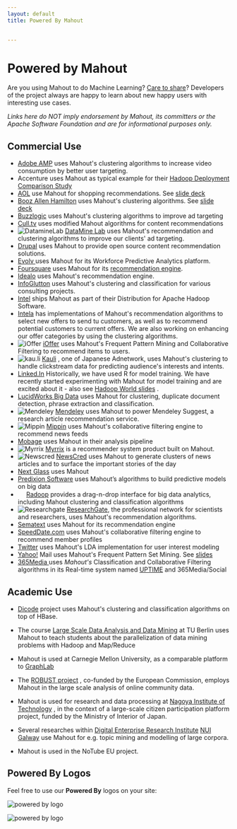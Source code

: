 ```yaml
---
layout: default
title: Powered By Mahout

    
---
```


# Powered by Mahout

Are you using Mahout to do Machine Learning? <a href="https://mahout.apache.org/general/mailing-lists,-irc-and-archives.html">Care to share</a>? Developers of the project always are happy to learn about new happy users with interesting use cases.

*Links here do NOT imply
endorsement by Mahout, its committers or the Apache Software Foundation and
are for informational purposes only.*

<a name="PoweredByMahout-CommercialUse"></a>
## Commercial Use

* <a href="http://nosql.mypopescu.com/post/2082712431/hbase-and-hadoop-at-adobe">Adobe AMP</a> uses Mahout's clustering algorithms to increase video
consumption by better user targeting. 
* Accenture uses Mahout as typical example for their [Hadoop Deployment Comparison Study](http://www.accenture.com/SiteCollectionDocuments/PDF/Accenture-Hadoop-Deployment-Comparison-Study.pdf)
* [AOL](http://www.aol.com)
 use Mahout for shopping recommendations. See [slide deck](http://www.slideshare.net/kryton/the-data-layer)
* [Booz Allen Hamilton](http://www.boozallen.com/)
 uses Mahout's clustering algorithms. See [slide deck](http://www.slideshare.net/ydn/3-biometric-hadoopsummit2010)
* [Buzzlogic](http://www.buzzlogic.com)
 uses Mahout's clustering algorithms to improve ad targeting
* [Cull.tv](http://cull.tv/)
 uses modified Mahout algorithms for content recommendations
* ![DatamineLab](http://cdn.dataminelab.com/favicon.ico) [DataMine Lab](http://dataminelab.com)
 uses Mahout's recommendation and clustering algorithms to improve our
clients' ad targeting.
* [Drupal](http://drupal.org/project/recommender)
 uses Mahout to provide open source content recommendation solutions.
* [Evolv ](http://www.evolvondemand.com)
 uses Mahout for its Workforce Predictive Analytics platform.
* [Foursquare](http://www.foursquare.com)
 uses Mahout for its [recommendation engine](http://engineering.foursquare.com/2011/03/22/building-a-recommendation-engine-foursquare-style/).
* [Idealo](http://www.idealo.de)
 uses Mahout's recommendation engine.
* [InfoGlutton](http://www.infoglutton.com)
 uses Mahout's clustering and classification for various consulting
projects.
* [Intel](http://mark.chmarny.com/2013/07/thinking-big-about-data-at-intel.html)
 ships Mahout as part of their Distribution for Apache Hadoop Software.
* [Intela](http://www.intela.com/)
 has implementations of Mahout's recommendation algorithms to select new
offers to send tu customers, as well as to recommend potential customers to
current offers. We are also working on enhancing our offer categories by
using the clustering algorithms.
* ![iOffer](http://ioffer.com/favicon.ico) [iOffer](http://www.ioffer.com)
 uses Mahout's Frequent Pattern Mining and Collaborative Filtering to
recommend items to users.
* ![kau.li](http://kau.li/favicon.ico) [Kauli](http://kau.li/en)
, one of Japanese Adnetwork, uses Mahout's clustering to handle clickstream
data for predicting audience's interests and intents.
* [Linked.In](http://linkedin.com)
 Historically, we have used R for model training. We have recently started
experimenting with Mahout for model training and are excited about it - also see
 <a href="https://www.quora.com/LinkedIn-Recommendations/How-does-LinkedIns-recommendation-system-work?srid=XoeG&share=1">Hadoop World slides</a>
.
* [LucidWorks Big Data](http://www.lucidworks.com/products/lucidworks-big-data)
 uses Mahout for clustering, duplicate document detection, phrase
extraction and classification.
* ![Mendeley](http://mendeley.com/favicon.ico) [Mendeley](http://mendeley.com)
 uses Mahout to power Mendeley Suggest, a research article recommendation
service.
* ![Mippin](http://mippin.com/web/favicon.ico) [Mippin](http://mippin.com)
 uses Mahout's collaborative filtering engine to recommend news feeds
* [Mobage](http://www.slideshare.net/hamadakoichi/mobage-prmu-2011-mahout-hadoop)
 uses Mahout in their analysis pipeline
* ![Myrrix](http://myrrix.com/wp-content/uploads/2012/03/favicon.ico) [Myrrix](http://myrrix.com)
 is a recommender system product built on Mahout.
* ![Newscred](http://www.newscred.com/static/img/website/favicon.ico) [NewsCred](http://platform.newscred.com)
 uses Mahout to generate clusters of news articles and to surface the
important stories of the day
* [Next Glass](http://nextglass.co/)
 uses Mahout
* [Predixion Software](http://predixionsoftware.com/)
 uses Mahout’s algorithms to build predictive models on big data
* <img src="http://www.radoop.eu/wp-content/uploads/favicon.png" width=15> [Radoop](http://radoop.eu)
 provides a drag-n-drop interface for big data analytics, including Mahout
clustering and classification algorithms
* ![Researchgate](https://www.researchgate.net/favicon.ico) [ResearchGate](http://www.researchgate.net/), the professional network for scientists and researchers, uses Mahout's
recommendation algorithms.
* [Sematext](http://www.sematext.com/)
 uses Mahout for its recommendation engine
* [SpeedDate.com](http://www.speeddate.com)
 uses Mahout's collaborative filtering engine to recommend member profiles
* [Twitter](http://twitter.com)
 uses Mahout's LDA implementation for user interest modeling
* [Yahoo\!](http://www.yahoo.com)
 Mail uses Mahout's Frequent Pattern Set Mining.  See [slides](http://www.slideshare.net/hadoopusergroup/mail-antispam)
* [365Media ](http://365media.com/)
 uses *Mahout's* Classification and Collaborative Filtering algorithms in
its Real-time system named [UPTIME](http://uptime.365media.com/)
 and 365Media/Social

<a name="PoweredByMahout-AcademicUse"></a>
## Academic Use

* [Dicode](https://www.dicode-project.eu/)
 project uses Mahout's clustering and classification algorithms on top of
HBase.
* The course [Large Scale Data Analysis and Data Mining](http://www.dima.tu-berlin.de/menue/teaching/masterstudium/aim-3/)
 at TU Berlin uses Mahout to teach students about the parallelization of data
mining problems with Hadoop and Map/Reduce
* Mahout is used at Carnegie Mellon University, as a comparable platform to [GraphLab](http://www.graphlab.ml.cmu.edu/)

* The [ROBUST project](http://www.robust-project.eu/)
, co-funded by the European Commission, employs Mahout in the large scale
analysis of online community data.
* Mahout is used for research and data processing at [Nagoya Institute of Technology](http://www.nitech.ac.jp/eng/schools/grad/cse.html)
, in the context of a large-scale citizen participation platform project,
funded by the Ministry of Interior of Japan.
* Several researches within [Digital Enterprise Research Institute](http://www.deri.ie)
 [NUI Galway](http://www.nuigalway.ie)
 use Mahout for e.g. topic mining and modelling of large corpora.
* Mahout is used in the NoTube EU project.

<a name="PoweredByMahout-PoweredByLogos"></a>
## Powered By Logos

Feel free to use our **Powered By** logos on your site:

![powered by logo](https://mahout.apache.org/images/mahout-logo-poweredby-55.png)


![powered by logo](https://mahout.apache.org/images/mahout-logo-poweredby-100.png)